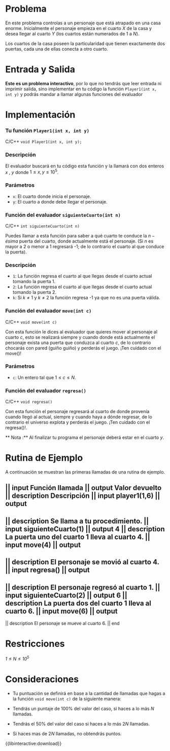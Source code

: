 ﻿# Problema

En este problema controlas a un personaje que está atrapado en una casa enorme. Inicialmente el personaje empieza en el cuarto $X$ de la casa y desea llegar al cuarto $Y$ (los cuartos están numerados de $1$ a $N$).

Los cuartos de la casa poseen la particularidad que tienen exactamente dos puertas, cada una de ellas conecta a otro cuarto.

# Entrada y Salida

**Este es un problema interactivo**, por lo que no tendrás que leer entrada ni imprimir salida, sino implementar en tu código la función `Player1(int x, int y)` y podrás mandar a llamar algunas funciones del evaluador

# Implementación

### Tu función `Player1(int x, int y)`

C/C++ `void Player1(int x, int y);`

### Descripción

El evaluador buscará en tu código esta función y la llamará con dos enteros $x$ , $y$ donde $1 \leq x,y \leq 10^5$.

### Parámetros

* `x`: El cuarto donde inicia el personaje.
* `y`: El cuarto a donde debe llegar el personaje.

### Función del evaluador `siguienteCuarto(int n)`

C/C++ `int siguienteCuarto(int n)`

Puedes llamar a esta función para saber a qué cuarto te conduce la $n-ésima$ puerta del cuarto, donde actualmente está el personaje. (Si $n$ es mayor a 2 o menor a 1 regresará -1; de lo contrario el cuarto al que conduce la puerta).

### Descripción

* `1`: La función regresa el cuarto al que llegas desde el cuarto actual tomando la puerta 1.
* `2`: La función regresa el cuarto al que llegas desde el cuarto actual tomando la puerta 2.
* `k`: Si $k\neq1$ y $k\neq2$ la función regresa -1 ya que no es una puerta válida.

### Función del evaluador `move(int c)`

C/C++ `void move(int c)`

Con esta función le dices al evaluador que quieres mover al personaje al cuarto $c$, esto se realizará siempre y cuando donde está actualmente el personaje exista una puerta que conduzca al cuarto $c$, de lo contrario chocarás con pared (guiño guiño) y perderás el juego. ¡Ten cuidado con el move()!

### Parámetros
* `c`: Un entero tal que $1 \leq c \leq N$.

### Función del evaluador `regresa()`

C/C++ `void regresa()`

Con esta función el personaje regresará al cuarto de donde provenía cuando llegó al actual, siempre y cuando haya a dónde regresar, de lo contrario el universo explota y perderás el juego. ¡Ten cuidado con el regresa()!.

** Nota :** Al finalizar tu programa el personaje deberá estar en el cuarto $y$.  
# Rutina de Ejemplo

A continuación se muestran las primeras llamadas de una rutina de ejemplo.

|| input
Función llamada
|| output
Valor devuelto
|| description
Descripción
|| input
player1(1,6)
|| output
-
|| description
Se llama a tu procedimiento.
|| input
siguienteCuarto(1)
|| output
4
|| description
La puerta uno del cuarto 1 lleva al cuarto 4.
|| input
move(4)
|| output
-
|| description
El personaje se movió al cuarto 4.
|| input
regresa()
|| output
-
|| description
El personaje regresó al cuarto 1.
|| input
siguienteCuarto(2)
|| output
6
|| description
La puerta dos del cuarto 1 lleva al cuarto 6.
|| input
move(6)
|| output
-
|| description
El personaje se mueve al cuarto 6.
|| end

# Restricciones

*$1 \leq N \leq 10^5$*

# Consideraciones

* Tu puntuación se definirá en base a la cantidad de llamadas que hagas a la función `void move(int c)` de la siguiente manera:

* Tendrás un puntaje de 100% del valor del caso, si haces a lo más $N$ llamadas.
* Tendrás el 50% del valor del caso si haces a lo más $2N$ llamadas.
* Si haces mas de $2N$ llamadas, no obtendrás puntos.

{{libinteractive:download}}
